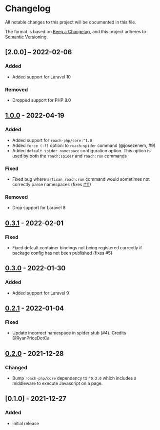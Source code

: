 # Changelog
All notable changes to this project will be documented in this file.

The format is based on [Keep a Changelog](https://keepachangelog.com/en/1.0.0/),
and this project adheres to [Semantic Versioning](https://semver.org/spec/v2.0.0.html).

## [2.0.0] – 2022-02-06

### Added

- Added support for Laravel 10

### Removed

- Dropped support for PHP 8.0

## [1.0.0] - 2022-04-19

### Added

- Added support for `roach-php/core:^1.0`
- Added `force (-f)` optioni to `roach:spider` command (@josezenem, #9)
- Added `default_spider_namespace` configuration option. This option is used by both the
  `roach:spider` and `roach:run` commands

### Fixed

- Fixed bug where `artisan roach:run` command would sometimes not correctly parse namespaces (fixes [#11](https://github.com/roach-php/laravel/issues/11))

### Removed

- Drop support for Laravel 8

## [0.3.1] - 2022-02-01

### Fixed

- Fixed default container bindings not being registered correctly if package config has not been published (fixes #5)

## [0.3.0] - 2022-01-30

### Added

- Added support for Laravel 9

## [0.2.1] - 2022-01-04

### Fixed

- Update incorrect namespace in spider stub (#4). Credits @RyanPriceDotCa

## [0.2.0] - 2021-12-28

### Changed

- Bump `roach-php/core` dependency to `^0.2.0` which includes a middleware to execute
  Javascript on a page.

## [0.1.0] - 2021-12-27

### Added

- Initial release

[1.0.0]: https://github.com/roach-php/laravel/compare/0.3.1...1.0.0
[0.3.1]: https://github.com/roach-php/laravel/compare/0.3.0...0.3.1
[0.3.0]: https://github.com/roach-php/laravel/compare/0.2.1...0.3.0
[0.2.1]: https://github.com/roach-php/laravel/compare/0.2.0...0.2.1
[0.2.0]: https://github.com/roach-php/laravel/compare/0.1.0...0.2.0
